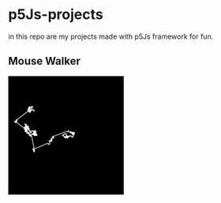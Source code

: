 # p5Js-projects
in this repo are my projects made with p5Js framework for fun.
## Mouse Walker ##
![walker](https://github.com/Copticoder/p5Js-projects/blob/main/gifs/levy.gif)
